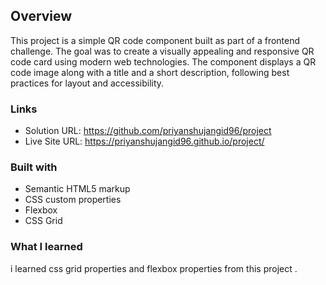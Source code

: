## Overview
This project is a simple QR code component built as part of a frontend challenge. The goal was to create a visually appealing and responsive QR code card using modern web technologies. The component displays a QR code image along with a title and a short description, following best practices for layout and accessibility.


### Links

- Solution URL:  https://github.com/priyanshujangid96/project
- Live Site URL:  https://priyanshujangid96.github.io/project/



### Built with

- Semantic HTML5 markup
- CSS custom properties
- Flexbox
- CSS Grid



### What I learned
i learned css grid properties and flexbox properties from this project .

